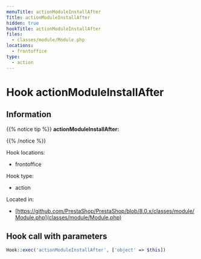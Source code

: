 ```yaml
---
menuTitle: actionModuleInstallAfter
Title: actionModuleInstallAfter
hidden: true
hookTitle: actionModuleInstallAfter
files:
  - classes/module/Module.php
locations:
  - frontoffice
type:
  - action
---
```


# Hook actionModuleInstallAfter

## Information

{{% notice tip %}}
**actionModuleInstallAfter:** 


{{% /notice %}}

Hook locations: 
  - frontoffice

Hook type: 
  - action

Located in: 
  - [https://github.com/PrestaShop/PrestaShop/blob/8.0.x/classes/module/Module.php](classes/module/Module.php)

## Hook call with parameters

```php
Hook::exec('actionModuleInstallAfter', ['object' => $this])
```
